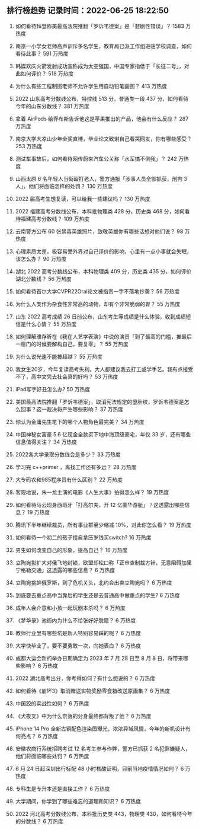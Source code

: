 
## 排行榜趋势 记录时间：2022-06-25 18:22:50
  
  1. 如何看待拜登称美最高法院推翻「罗诉韦德案」是「悲剧性错误」？ 1583 万热度
    
  2. 南京一小学女老师高声训斥多名学生，教育局已派工作组进驻学校调查，如何看待此事？ 591 万热度
    
  3. 韩媒欢庆火箭发射成功宣称成为太空强国，中国专家指低于「长征二号」，对此如何评价？ 518 万热度
    
  4. 为什么有些工程制图老师不允许学生用自动铅笔画图？ 413 万热度
    
  5. 2022 山东高考分数线公布，特控线 513 分，普通类一段 437 分，如何看待今年的山东分数线？ 381 万热度
    
  6. 拿着 AirPods 给乔布斯告诉他这是苹果推出的产品，他会有什么反应？ 287 万热度
    
  7. 南京大学大凉山少年全奖直博，毕业论文致谢自己看哭网友，你有哪些感受？ 253 万热度
    
  8. 测试车事故后，如何看待网传蔚来汽车公关称「水军搞不倒我」？ 242 万热度
    
  9. 山西太原 6 名年轻人当街殴打老人，警方通报「涉事人员全部抓获，刑拘 3 人」，他们将面临怎样的处罚？ 130 万热度
    
  10. 2022 届高考生想复读，可以给我一些建议吗？ 130 万热度
    
  11. 2022 福建高考分数线公布，本科批物理类 428 分，历史类 468 分，如何看待福建高考分数线？ 109 万热度
    
  12. 云南警方公布 60 张禁毒英雄照片，致敬英雄你有哪些话想对他们说？ 98 万热度
    
  13. 心理素质太差，极容易受外界对自己评价的影响，心里有一点小事就会失眠，该怎么办？ 90 万热度
    
  14. 湖北 2022 高考分数线公布，本科物理类 409 分，历史类 435 分，如何评价湖北分数线？ 56 万热度
    
  15. 如何看待首尔大学CVPR22Oral论文被指责一字不落地抄袭？ 56 万热度
    
  16. 为什么人类作为杂食性非常高的动物，却有个非常脆弱的胃？ 55 万热度
    
  17. 山东 2022 高考成绩 26 日前公布，山东考生等成绩是什么体验，收到成绩短信是什么心情？ 55 万热度
    
  18. 如何理解濮存昕在《我在人艺学表演》中说的演员「到了最高的门槛，推最后一扇门的时候要解构自己，要复零」？ 55 万热度
    
  19. 为什么说光速不能被超越？ 55 万热度
    
  20. 我女生20岁，今年复读高考失利。大人都建议我去打工或学手艺。我有点接受不了，高中文凭去社会真的好吗？ 53 万热度
    
  21. iPad写字好丑怎么办? 50 万热度
    
  22. 美国最高法院推翻「罗诉韦德案」，取消宪法规定的堕胎权，罗诉韦德案是怎么回事？这一裁决将产生哪些影响？ 37 万热度
    
  23. 你认为金庸先生笔下的哪个人物角色最完美？ 34 万热度
    
  24. 中国神秘女富豪 5.6 亿现金全款买下地中海顶级豪宅，年仅 33 岁，还有哪些信息值得关注？ 34 万热度
    
  25. 2022各大学录取分数线会是多少？ 33 万热度
    
  26. 学习完 c++primer ，离找工作还有多远？ 28 万热度
    
  27. 大专码农和985程序员有什么区别？ 22 万热度
    
  28. 客观地说，朱一龙主演的电影《人生大事》拍得怎么样？ 19 万热度
    
  29. 如何看待马云现身西班牙「打高尔夫，开 12 亿豪华游艇」？这透露出哪些信息？ 19 万热度
    
  30. 腾讯下半年继续裁员，所有事业群至少缩减 10%，对此你怎么看？ 19 万热度
    
  31. 如何看待一个初二的孩子擅自拿压岁钱买switch? 16 万热度
    
  32. 男生如何改变自己的形象，提高自己？ 16 万热度
    
  33. 立陶宛拟扩大对俄飞地封锁，欧盟却松口称「正审查制裁方针，无意阻碍加里宁格勒交通」这透露的哪些信息？ 6 万热度
    
  34. 立陶宛挑衅俄罗斯，到了危机关头，北约会出卖立陶宛吗？ 6 万热度
    
  35. 到底要去重点高中当靠后的学生还是去普通高中做重点的学生? 6 万热度
    
  36. 成年人会介意和小孩一起玩剧本杀吗？ 6 万热度
    
  37. 《梦华录》池衙内为什么不给张好好脱籍？ 6 万热度
    
  38. 教师行业里有哪些坑是新人特别容易踩的呢？ 6 万热度
    
  39. 大学快毕业了，要不要勇敢一次，向她表白？ 6 万热度
    
  40. 成都大运会新的举办日期确定为 2023 年 7 月 28 日至 8 月 8 日，将带来哪些影响？ 6 万热度
    
  41. 2022 湖北高考出分，你考得如何？有什么想说的？ 6 万热度
    
  42. 如何看待《崩坏3》取消赠送实物奖励零食箱改送原画集？ 6 万热度
    
  43. 中国跤的实战性如何？ 6 万热度
    
  44. 《犬夜叉》中为什么奈落的分身最终都背叛了他？ 6 万热度
    
  45. iPhone 14 Pro 全新古铜配色渲染图曝光，浓浓异域风情，今年的新机设计有何亮点？ 6 万热度
    
  46. 安徽农商行系统招聘考试 12 名考生参与作弊，警方已抓获 2 名犯罪嫌疑人，他们将面临哪些处罚？ 6 万热度
    
  47. 6 月 24 日起深圳出行标配 48 小时核酸证明，目前当地疫情情况如何？ 6 万热度
    
  48. 专科生是专升本还是直接工作？ 6 万热度
    
  49. 大学期间，你学到了哪些难忘的道理和知识？ 6 万热度
    
  50. 2022 河北高考分数线公布，本科批历史类 443，物理类 430，如何看待今年的分数线？ 6 万热度
    